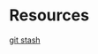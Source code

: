 # Resources

[git stash](https://opensource.com/article/21/4/git-stash#:~:text=Retrieving%20stashed%20changes,them%20to%20the%20working%20copy.)